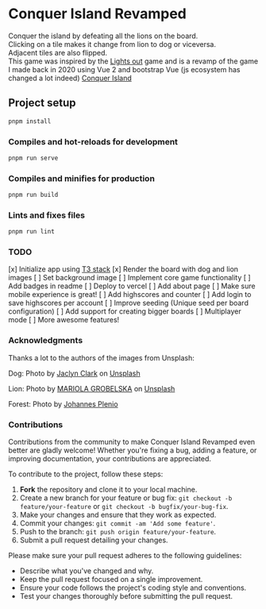 # Conquer Island Revamped

Conquer the island by defeating all the lions on the board.<br>
Clicking on a tile makes it change from lion to dog or viceversa.<br>
Adjacent tiles are also flipped.<br>
This game was inspired by the [Lights out](https://en.wikipedia.org/wiki/Lights_Out_(game)) game and is a revamp of the game I made back in 2020 using Vue 2 and bootstrap Vue (js ecosystem has changed a lot indeed) [Conquer Island](https://github.com/luisthedragon/conquer-island)

## Project setup

```bash
pnpm install
```

### Compiles and hot-reloads for development

```bash
pnpm run serve
```

### Compiles and minifies for production

```bash
pnpm run build
```

### Lints and fixes files

```bash
pnpm run lint
```

### TODO

[x] Initialize app using [T3 stack](https://create.t3.gg/)
[x] Render the board with dog and lion images
[ ] Set background image
[ ] Implement core game functionality
[ ] Add badges in readme
[ ] Deploy to vercel
[ ] Add about page
[ ] Make sure mobile experience is great!
[ ] Add highscores and counter
[ ] Add login to save highscores per account
[ ] Improve seeding (Unique seed per board configuration)
[ ] Add support for creating bigger boards
[ ] Multiplayer mode
[ ] More awesome features!

### Acknowledgments

Thanks a lot to the authors of the images from Unsplash:

Dog: Photo by <a href="https://unsplash.com/@jaclynclark?utm_content=creditCopyText&utm_medium=referral&utm_source=unsplash">Jaclyn Clark</a> on <a href="https://unsplash.com/photos/short-coated-black-and-white-dog-UzO4kgBMCv4?utm_content=creditCopyText&utm_medium=referral&utm_source=unsplash">Unsplash</a>

Lion: Photo by <a href="https://unsplash.com/@mariolagr?utm_content=creditCopyText&utm_medium=referral&utm_source=unsplash">MARIOLA GROBELSKA</a> on <a href="https://unsplash.com/photos/lion-in-black-background-in-grayscale-photography-8a7ZTFKax_I?utm_content=creditCopyText&utm_medium=referral&utm_source=unsplash">Unsplash</a>

Forest: Photo by <a href="https://www.pexels.com/photo/trees-near-pathway-1102912">Johannes Plenio</a>

### Contributions

Contributions from the community to make Conquer Island Revamped even better are gladly welcome! Whether you're fixing a bug, adding a feature, or improving documentation, your contributions are appreciated.

To contribute to the project, follow these steps:

1. **Fork** the repository and clone it to your local machine.
2. Create a new branch for your feature or bug fix: `git checkout -b feature/your-feature` or `git checkout -b bugfix/your-bug-fix`.
3. Make your changes and ensure that they work as expected.
4. Commit your changes: `git commit -am 'Add some feature'`.
5. Push to the branch: `git push origin feature/your-feature`.
6. Submit a pull request detailing your changes.

Please make sure your pull request adheres to the following guidelines:

- Describe what you've changed and why.
- Keep the pull request focused on a single improvement.
- Ensure your code follows the project's coding style and conventions.
- Test your changes thoroughly before submitting the pull request.
